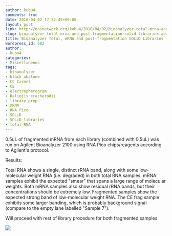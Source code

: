 ```yaml
---
author: kubu4
comments: true
date: 2010-04-02 17:32:45+00:00
layout: post
link: http://onsnetwork.org/kubu4/2010/04/02/bioanalyzer-total-mrna-and-post-fragmentation-solid-libraries-abalone-pools/
slug: bioanalyzer-total-mrna-and-post-fragmentation-solid-libraries-abalone-pools
title: Bioanalyzer Total, mRNA and post-fragmentation SOLiD Libraries - Abalone pools
wordpress_id: 682
author:
- kubu4
categories:
- Miscellaneous
tags:
- bioanalyzer
- black abalone
- CC Carmel
- CE
- electropherogram
- Haliotis cracherodii
- library prep
- mRNA
- RNA Pico
- SOLiD
- SOLiD libraries
- total RNA
---
```


0.5uL of fragmented mRNA from each library (combined with 0.5uL) was run on Agilent Bioanalyzer 2100 using RNA Pico chips/reagents according to Agilent's protocol.

Results:

Total RNA shows a single, distinct rRNA band, along with some low-molecular weight RNA (i.e. degraded) in both total RNA samples. mRNA samples exhibit the expected "smear" that spans a large range of molecular weights. Both mRNA samples also show residual rRNA bands, but their concentrations should be extremely low. Fragmented samples show the expected strong band of low-molecular weight RNA. The CE frag sample exhibits some larger banding, which is probably background signal (compare to the empty lane labelled "Sample 7").

Will proceed with rest of library procedure for both fragmented samples.

![](http://eagle.fish.washington.edu/Arabidopsis/Bioanalyzer%20Data/20100402%20Bioanalyzer%20gel%20RNA%20pico.jpg)



## 
